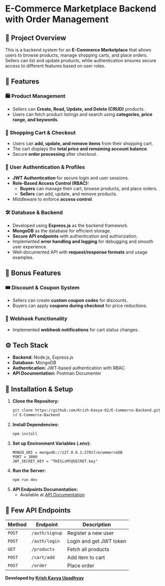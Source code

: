 # E-Commerce Marketplace Backend with Order Management

## 📌 Project Overview
This is a backend system for an **E-Commerce Marketplace** that allows users to browse products, manage shopping carts, and place orders. Sellers can list and update products, while authentication ensures secure access to different features based on user roles.

## 🚀 Features

### 🛍️ Product Management
- Sellers can **Create, Read, Update, and Delete (CRUD)** products.
- Users can fetch product listings and search using **categories, price range, and keywords**.

### 🛒 Shopping Cart & Checkout
- Users can **add, update, and remove items** from their shopping cart.
- The cart displays the **total price and remaining account balance**.
- Secure **order processing** after checkout.

### 🔐 User Authentication & Profiles
- **JWT Authentication** for secure login and user sessions.
- **Role-Based Access Control (RBAC):**
  - **Buyers** can manage their cart, browse products, and place orders.
  - **Sellers** can add, update, and remove products.
- Middleware to enforce **access control**.

### 🛠 Database & Backend
- Developed using **Express.js** as the backend framework.
- **MongoDB** as the database for efficient storage.
- **Secure API endpoints** with authentication and authorization.
- Implemented **error handling and logging** for debugging and smooth user experience.
- Well-documented API with **request/response formats** and usage examples.

## 🎯 Bonus Features

### 🎟 Discount & Coupon System
- Sellers can create **custom coupon codes** for discounts.
- Buyers can apply **coupons during checkout** for price reductions.

### 📩 Webhook Functionality
- Implemented **webhook notifications** for cart status changes.

## ⚙️ Tech Stack
- **Backend:** Node.js, Express.js
- **Database:** MongoDB
- **Authentication:** JWT-based authentication with RBAC
- **API Documentation:** Postman Documenter

## 🔧 Installation & Setup
1. **Clone the Repository:**
   ```sh
   git clone https://github.com/Krish-Kavya-02/E-Commerce-Backend.git
   cd E-Commerce-Backend
   ```
2. **Install Dependencies:**
   ```sh
   npm install
   ```
3. **Set up Environment Variables (.env):**
   ```
   MONGO_URI = mongodb://127.0.0.1:27017/ecommerceDB
   PORT = 3000
   JWT_SECRET_KEY = "THISisMY@SECRET.key"
   ```
4. **Run the Server:**
   ```sh
   npm run dev
   ```
5. **API Endpoints Documentation:**
   - Available at [API Documentation](https://documenter.getpostman.com/view/38493053/2sAYdmjTC4)

## 📜 Few API Endpoints
| Method | Endpoint | Description |
|--------|------------|-------------|
| `POST` | `/auth/signup` | Register a new user |
| `POST` | `/auth/login` | Login and get JWT token |
| `GET` | `/products` | Fetch all products |
| `POST` | `/cart/add` | Add item to cart |
| `POST` | `/order` | Place order |


**Developed by [Krish Kavya Upadhyay](https://github.com/Krish-Kavya-02)**



